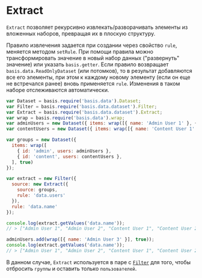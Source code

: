 # Extract

`Extract` позволяет рекурсивно извлекать/разворачивать элементы из вложенных наборов, превращая их в плоскую структуру.

Правило извлечения задается при создании через свойство `rule`, меняется методом `setRule`.
При помощи правила можно трансформировать значение в новый набор данных ("развернуть" значение) или указать `basis.getter`.
Если правило возвращает `basis.data.ReadOnlyDataset` (или потомков), то в результат добавляются все его элементы, при этом к каждому новому элементу (если он еще не встречался ранее) вновь применяется `rule`.
Изменения в таком наборе отслеживаются автоматически.

```js
var Dataset = basis.require('basis.data').Dataset;
var Filter = basis.require('basis.data.dataset').Filter;
var Extract = basis.require('basis.data.dataset').Extract;
var wrap = basis.require('basis.data').wrap;
var adminUsers = new Dataset({ items: wrap([{ name: 'Admin User 1' }, { name: 'Admin User 2' }], true) })
var contentUsers = new Dataset({ items: wrap([{ name: 'Content User 1' }, { name: 'Content User 2' }], true) })

var groups = new Dataset({
  items: wrap([
    { id: 'admin', users: adminUsers },
    { id: 'content', users: contentUsers },
  ], true)
});

var extract = new Filter({
  source: new Extract({
    source: groups,
    rule: 'data.users'
  }),
  rule: 'data.name'
});

console.log(extract.getValues('data.name'));
// > ["Admin User 1", "Admin User 2", "Content User 1", "Content User 2"]

adminUsers.add(wrap([{ name: 'Admin User 3' }], true));
console.log(extract.getValues('data.name'));
// > ["Admin User 1", "Admin User 2", "Content User 1", "Content User 2", "Admin User 3"]
```

В данном случае, `Extract` используется в паре с [`Filter`](filter.md) для того, чтобы отбросить `группы` и оставить только `пользователей`.
